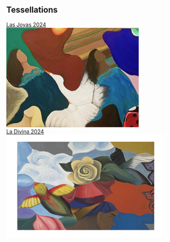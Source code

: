 <head>
<link rel="stylesheet" href="css/styles.css">
</head>

## Tessellations

[Las Joyas 2024](/images/las%20joyas.jpg)<br>
<img src="images/las joyas.jpg" style="width: 350px; height: 262px;"/>
<br> [La Divina 2024](/la%20divina)<br>
<img src="images/la divina - Copy.jpg" style="width: 420px; height: 270px;"/>
